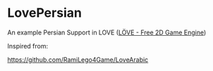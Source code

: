 # LovePersian

An example Persian Support in LOVE ([LÖVE - Free 2D Game Engine](https://love2d.org/))

Inspired from:

https://github.com/RamiLego4Game/LoveArabic